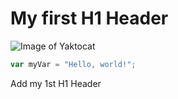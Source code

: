 # My first H1 Header


![Image of Yaktocat](https://octodex.github.com/images/yaktocat.png)


``` javascript
var myVar = "Hello, world!";
```

















Add my 1st H1 Header
